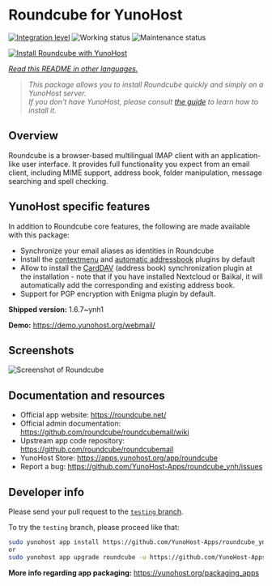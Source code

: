 <!--
N.B.: This README was automatically generated by <https://github.com/YunoHost/apps/tree/master/tools/readme_generator>
It shall NOT be edited by hand.
-->

# Roundcube for YunoHost

[![Integration level](https://dash.yunohost.org/integration/roundcube.svg)](https://dash.yunohost.org/appci/app/roundcube) ![Working status](https://ci-apps.yunohost.org/ci/badges/roundcube.status.svg) ![Maintenance status](https://ci-apps.yunohost.org/ci/badges/roundcube.maintain.svg)

[![Install Roundcube with YunoHost](https://install-app.yunohost.org/install-with-yunohost.svg)](https://install-app.yunohost.org/?app=roundcube)

*[Read this README in other languages.](./ALL_README.md)*

> *This package allows you to install Roundcube quickly and simply on a YunoHost server.*  
> *If you don't have YunoHost, please consult [the guide](https://yunohost.org/install) to learn how to install it.*

## Overview

Roundcube is a browser-based multilingual IMAP client with an application-like user interface. It provides full functionality you expect from an email client, including MIME support, address book, folder manipulation, message searching and spell checking.

## YunoHost specific features

In addition to Roundcube core features, the following are made available with this package:

 * Synchronize your email aliases as identities in Roundcube
 * Install the [contextmenu](https://packagist.org/packages/johndoh/contextmenu) and [automatic addressbook](https://packagist.org/packages/projectmyst/automatic_addressbook) plugins by default
 * Allow to install the [CardDAV](https://packagist.org/packages/roundcube/carddav) (address book) synchronization plugin at the installation - note that if you have installed Nextcloud or Baïkal, it will automatically add the corresponding and existing address book.
* Support for PGP encryption with Enigma plugin by default.


**Shipped version:** 1.6.7~ynh1

**Demo:** <https://demo.yunohost.org/webmail/>

## Screenshots

![Screenshot of Roundcube](./doc/screenshots/screenshot.png)

## Documentation and resources

- Official app website: <https://roundcube.net/>
- Official admin documentation: <https://github.com/roundcube/roundcubemail/wiki>
- Upstream app code repository: <https://github.com/roundcube/roundcubemail>
- YunoHost Store: <https://apps.yunohost.org/app/roundcube>
- Report a bug: <https://github.com/YunoHost-Apps/roundcube_ynh/issues>

## Developer info

Please send your pull request to the [`testing` branch](https://github.com/YunoHost-Apps/roundcube_ynh/tree/testing).

To try the `testing` branch, please proceed like that:

```bash
sudo yunohost app install https://github.com/YunoHost-Apps/roundcube_ynh/tree/testing --debug
or
sudo yunohost app upgrade roundcube -u https://github.com/YunoHost-Apps/roundcube_ynh/tree/testing --debug
```

**More info regarding app packaging:** <https://yunohost.org/packaging_apps>
